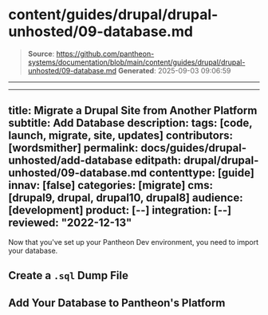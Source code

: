 # content/guides/drupal/drupal-unhosted/09-database.md

> **Source**: https://github.com/pantheon-systems/documentation/blob/main/content/guides/drupal/drupal-unhosted/09-database.md
> **Generated**: 2025-09-03 09:06:59

---

---
title: Migrate a Drupal Site from Another Platform
subtitle: Add Database
description: 
tags: [code, launch, migrate, site, updates]
contributors: [wordsmither]
permalink: docs/guides/drupal-unhosted/add-database
editpath: drupal/drupal-unhosted/09-database.md
contenttype: [guide]
innav: [false]
categories: [migrate]
cms: [drupal9, drupal, drupal10, drupal8]
audience: [development]
product: [--]
integration: [--]
reviewed: "2022-12-13"
---

Now that you've set up your Pantheon Dev environment, you need to import your database.

## Create a `.sql` Dump File

<Partial file="drupal/migrate-add-database-part1-sql.md" />

## Add Your Database to Pantheon's Platform

<Partial file="drupal/migrate-add-database-part2.md" />
